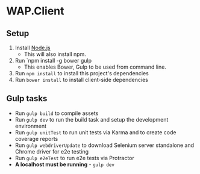# WAP.Client

## Setup
1. Install [Node.js](http://nodejs.org/)
    - This will also install npm.
2. Run `npm install -g bower gulp
    - This enables Bower, Gulp to be used from command line.
3. Run `npm install` to install this project's dependencies
4. Run `bower install` to install client-side dependencies

## Gulp tasks
- Run `gulp build` to compile assets
- Run `gulp dev` to run the build task and setup the development environment
- Run `gulp unitTest` to run unit tests via Karma and to create code coverage reports
- Run `gulp webdriverUpdate` to download Selenium server standalone and Chrome driver for e2e testing
- Run `gulp e2eTest` to run e2e tests via Protractor
- **A localhost must be running** - `gulp dev`